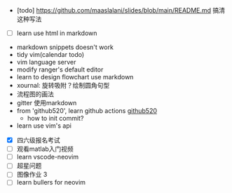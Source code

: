 - [todo] https://github.com/maaslalani/slides/blob/main/README.md 搞清这种写法
- [ ] learn use html in markdown

- markdown snippets doesn't work
- tidy vim(calendar todo)
- vim language server
- modify ranger's default editor
- learn to design flowchart use markdown
- xournal: 旋转吸附？绘制圆角句型
- 流程图的画法
- gitter 使用markdown
- from 'github520', learn github actions [github520](https://github.com/521xueweihan/GitHub520/commit/e2ac158c951f68a285dd754d704427ba8f281f1e)
  - how to init commit?
- learn use vim's api
- [X] 四六级报名考试
- [ ] 观看matlab入门视频
- [ ] learn vscode-neovim
- [ ] 超星问题
- [ ] 图像作业 3
- [ ] learn bullers for neovim
